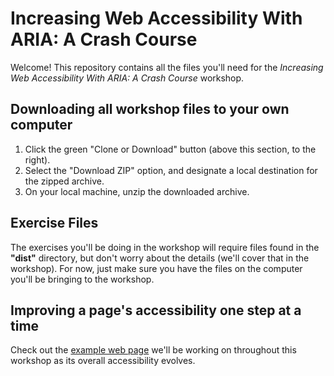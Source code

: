 # Increasing Web Accessibility With ARIA: A Crash Course

Welcome! This repository contains all the files you'll need for the *Increasing Web Accessibility With ARIA: A Crash Course* workshop.

## Downloading all workshop files to your own computer
1. Click the green "Clone or Download" button (above this section, to the right).
2. Select the "Download ZIP" option, and designate a local destination for the zipped archive.
3. On your local machine, unzip the downloaded archive.

## Exercise Files
The exercises you'll be doing in the workshop will require files found in the **"dist"** directory, but don't worry about the details (we'll cover that in the workshop). For now, just make sure you have the files on the computer you'll be bringing to the workshop.

## Improving a page's accessibility one step at a time 
Check out the [example web page](dist/before-any-changes) we'll be working on throughout this workshop as its overall accessibility evolves.
